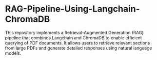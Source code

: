 # RAG-Pipeline-Using-Langchain-ChromaDB
 This repository implements a Retrieval-Augmented Generation (RAG) pipeline that combines Langchain and ChromaDB to enable efficient querying of PDF documents. It allows users to retrieve relevant sections from large PDFs and generate detailed responses using natural language models.

